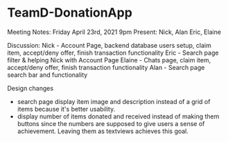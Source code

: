 # TeamD-DonationApp

Meeting Notes:
Friday April 23rd, 2021 9pm
Present: Nick, Alan Eric, Elaine

Discussion:
Nick - Account Page, backend database users setup, claim item, accept/deny offer, finish transaction functionality
Eric - Search page filter & helping Nick with Account Page
Elaine - Chats page, claim item, accept/deny offer, finish transaction functionality
Alan - Search page search bar and functionality

Design changes
- search page display item image and description instead of a grid of items because it's better usability.
- display number of items donated and received instead of making them buttons since the numbers are supposed
to give users a sense of achievement. Leaving them as textviews achieves this goal.